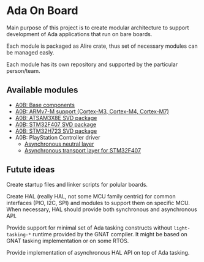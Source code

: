 # Ada On Board

Main purpose of this project is to create modular architecture to support
development of Ada applications that run on bare boards.

Each module is packaged as Alire crate, thus set of necessary modules can be managed easly.

Each module has its own repository and supported by the particular person/team.

## Available modules

 * [A0B: Base components](https://github.com/godunko/a0b-base)
 * [A0B: ARMv7-M support (Cortex-M3, Cortex-M4, Cortex-M7)](https://github.com/godunko/a0b-armv7m)
 * [A0B: ATSAM3X8E SVD package](https://github.com/godunko/a0b-svd-atsam3x8e)
 * [A0B: STM32F407 SVD package](https://github.com/godunko/a0b-svd-stm32f407)
 * [A0B: STM32H723 SVD package](https://github.com/godunko/a0b-svd-stm32h723)
 * A0B: PlayStation Controller driver
   * [Asynchronous neutral layer](https://github.com/godunko/a0b-playstation2_controller-async)
   * [Asynchronous transport layer for STM32F407](https://github.com/godunko/a0b-playstation2_controller-async-stm32f407)

## Futute ideas

Create startup files and linker scripts for polular boards.

Create HAL (really HAL, not some MCU family centric) for common interfaces (PIO, I2C, SPI) and modules to support them on specific MCU. When necessary, HAL should provide both synchronous and asynchronous API.

Provide support for minimal set of Ada tasking constructs without `light-tasking-*` runtime provided by the GNAT compiler. It might be based on GNAT tasking implementation or on some RTOS.

Provide implementation of asynchronous HAL API on top of Ada tasking.
